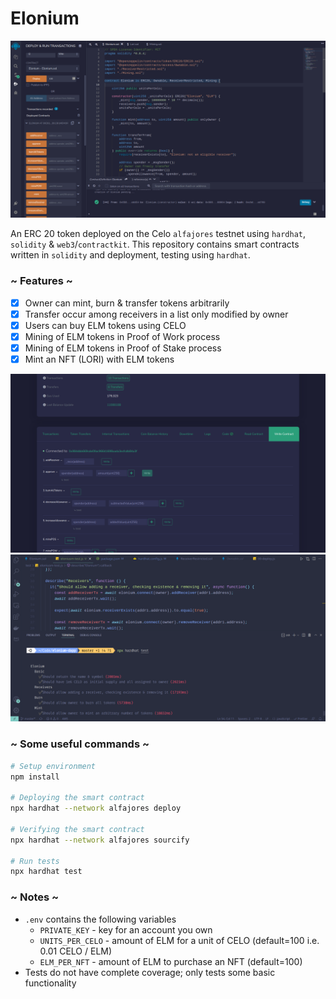 # Elonium

<img src="images/remix.png">

An ERC 20 token deployed on the Celo `alfajores` testnet using `hardhat`, `solidity` & `web3`/`contractkit`. This repository contains smart contracts written in `solidity` and deployment, testing using `hardhat`.

### ~ Features ~

- [X] Owner can mint, burn & transfer tokens arbitrarily
- [X] Transfer occur among receivers in a list only modified by owner
- [X] Users can buy ELM tokens using CELO
- [X] Mining of ELM tokens in Proof of Work process
- [X] Mining of ELM tokens in Proof of Stake process
- [X] Mint an NFT (LORI) with ELM tokens

<img src="images/blockscout.png">
<img src="images/testing.png">

### ~ Some useful commands ~

```bash
# Setup environment
npm install 

# Deploying the smart contract
npx hardhat --network alfajores deploy

# Verifying the smart contract
npx hardhat --network alfajores sourcify

# Run tests
npx hardhat test
```

### ~ Notes ~

- `.env` contains the following variables
  - `PRIVATE_KEY` - key for an account you own
  - `UNITS_PER_CELO` - amount of ELM for a unit of CELO (default=100 i.e. 0.01 CELO / ELM)
  - `ELM_PER_NFT` - amount of ELM to purchase an NFT (default=100)
- Tests do not have complete coverage; only tests some basic functionality